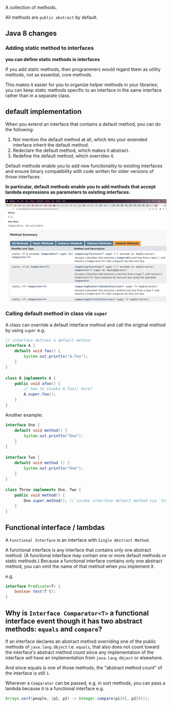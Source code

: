 

A collection of methods.

All methods are `public abstract` by default.

## Java 8 changes

### Adding static method to interfaces

**you can define static methods in interfaces**

If you add static methods, then programmers would regard them as utility methods, not as essential, core methods.

This makes it easier for you to organize helper methods in your libraries; you can keep static methods specific to an interface in the same interface rather than in a separate class.

## default implementation

When you extend an interface that contains a default method, you can do the following:

1. Not mention the default method at all, which lets your extended interface inherit the default method.
2. Redeclare the default method, which makes it abstract.
3. Redefine the default method, which overrides it.

Default methods enable you to add new functionality to existing interfaces and ensure binary compatibility with code written for older versions of those interfaces. 

**In particular, default methods enable you to add methods that accept lambda expressions as parameters to existing interfaces.**

![def methods](images/defaultmethods.png)

### Calling default method in class via `super`

A class can override a default interface method and call the original method by using `super`
e.g.

```java
// interface defines a default method
interface A {
    default void foo() {
        System.out.println("A.foo");
    }
}

class B implements A {
    public void afoo() {
        // how to invoke A.foo() here?
        A.super.foo();
    }
}
```

Another example:

```java
interface One {
    default void method() {
        System.out.println("One");
    }
}

interface Two {
    default void method () {
        System.out.println("One");
    }
}

class Three implements One, Two {
    public void method() {
        One.super.method(); // invoke interface default method via `InterfaceName.super.defaultMethod()`
    }
}
```

## Functional interface / lambdas

A `Functional Interface` is an interface with `Single Abstract Method`.

A functional interface is any interface that contains only one abstract method. (A functional interface may contain one or more default methods or static methods.) Because a functional interface contains only one abstract method, you can omit the name of that method when you implement it. 

e.g.
```java
interface Predicate<T> {
    boolean test(T t);
}
```

## Why is `Interface Comparator<T>` a functional interface event though it has two abstract methods: `equals` and `compare`?

If an interface declares an abstract method overriding one of the public methods of `java.lang.Object` i.e. `equals`, that also does not count toward the interface's abstract method count since any implementation of the interface will have an implementation from `java.lang.Object` or elsewhere.

And since equals is one of those methods, the "abstract method count" of the interface is still `1`.

Wherever a `Comparator` can be passed, e.g. in sort methods, you can pass a lambda because it is a functional interface
e.g.
```java
Arrays.sort(people, (p1, p2) -> Integer.compare(p1[0], p2[0]));
```



